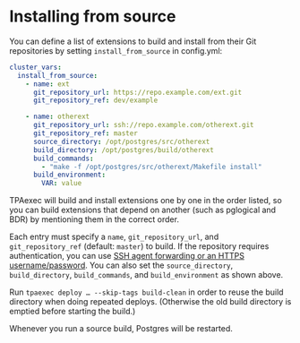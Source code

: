 # Installing from source

You can define a list of extensions to build and install from their Git
repositories by setting ``install_from_source`` in config.yml:

```yaml
cluster_vars:
  install_from_source:
    - name: ext
      git_repository_url: https://repo.example.com/ext.git
      git_repository_ref: dev/example

    - name: otherext
      git_repository_url: ssh://repo.example.com/otherext.git
      git_repository_ref: master
      source_directory: /opt/postgres/src/otherext
      build_directory: /opt/postgres/build/otherext
      build_commands:
        - "make -f /opt/postgres/src/otherext/Makefile install"
      build_environment:
        VAR: value
```

TPAexec will build and install extensions one by one in the order
listed, so you can build extensions that depend on another (such as
pglogical and BDR) by mentioning them in the correct order.

Each entry must specify a ``name``, ``git_repository_url``, and
``git_repository_ref`` (default: ``master``) to build. If the repository
requires authentication, you can use
[SSH agent forwarding or an HTTPS username/password](postgres.md#git-credentials).
You can also set the ``source_directory``, ``build_directory``,
``build_commands``, and ``build_environment`` as shown above.

Run ``tpaexec deploy … --skip-tags build-clean`` in order to reuse the
build directory when doing repeated deploys. (Otherwise the old build
directory is emptied before starting the build.)

Whenever you run a source build, Postgres will be restarted.
